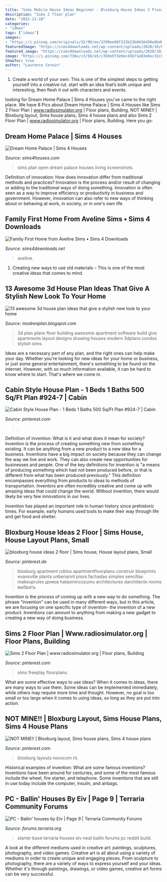 ```yaml
---
title: "Sims Mobile House Ideas Beginner - Bloxburg House Ideas 2 Floor"
description: "Sims 2 floor plan"
date: "2022-11-10"
categories:
- "ideas"
tags: ["ideas"]
images:
- "https://i.pinimg.com/originals/32/99/ee/3299ee98f223b23b0416450e6bd6fd32.jpg"
featuredImage: "https://sims4downloads.net/wp-content/uploads/2020/10/FAMILYS-FIRST-HOME.jpg"
featured_image: "https://sims4downloads.net/wp-content/uploads/2020/10/FAMILYS-FIRST-HOME.jpg"
image: "https://i.pinimg.com/736x/c3/50/e5/c350e5f3e9ec45b71e83e6ec32c8041b.jpg"
ShowToc: true
author: "Laurence Corwin"
---
```



1. Create a world of your own: This is one of the simplest steps to getting yourself into a creative rut. start with an idea that’s both unique and interesting, then flesh it out with characters and events.

	

		
looking for Dream Home Palace | Sims 4 Houses you've came to the right place. We have 8 Pics about Dream Home Palace | Sims 4 Houses like Sims 2 Floor Plan | www.radiosimulator.org | Floor plans, Building, NOT MINE!! | Bloxburg layout, Sims house plans, Sims 4 house plans and also Sims 2 Floor Plan | www.radiosimulator.org | Floor plans, Building. Here you go:
		
    
## Dream Home Palace | Sims 4 Houses

<img loading=lazy src="http://1.bp.blogspot.com/-4zx8G56exIc/VY6tn9M9WcI/AAAAAAAAAWo/8VtuWMhWm68/s1600/sims-4-open-plan.jpg" onerror="this.onerror=null;this.src='https://tse4.mm.bing.net/th?id=OIP.yePaLNbOl-ciMusfHOCizQHaD5&amp;pid=15.1';" alt="Dream Home Palace | Sims 4 Houses">

_Source: sims4houses.com_

>sims plan open dream palace houses living screenshots. 

	

Definition of innovation: How does innovation differ from traditional methods and practices?
Innovation is the process and/or result of changing or adding to the traditional ways of doing something. Innovation is often seen as a way to improve efficiency or productivity in business and government. However, innovation can also refer to new ways of thinking about or behaving at work, in society, or in one's own life.

    
## Family First Home From Aveline Sims • Sims 4 Downloads

<img loading=lazy src="https://sims4downloads.net/wp-content/uploads/2020/10/FAMILYS-FIRST-HOME.jpg" onerror="this.onerror=null;this.src='https://tse2.mm.bing.net/th?id=OIP.lMGjV94T08-vsL33C9oBmgHaEK&amp;pid=15.1';" alt="Family First Home from Aveline Sims • Sims 4 Downloads">

_Source: sims4downloads.net_

>aveline. 

	

1. Creating new ways to use old materials – This is one of the most creative ideas that comes to mind.

    
## 13 Awesome 3d House Plan Ideas That Give A Stylish New Look To Your Home

<img loading=lazy src="http://4.bp.blogspot.com/-jsAzqv7YXMo/VbIo3K9jzrI/AAAAAAAAAW4/30i9OJELPYw/s1600/build%2Ba%2B3d%2Bhouse%2Bonline-3d%2Bbuilding%2Bdesign-build%2Ba%2Bhouse%2B3d-free%2B3d%2Bbuilding%2Bdesign%2Bsoftware-www.modrenplan.blogspot.com.jpg" onerror="this.onerror=null;this.src='https://tse3.mm.bing.net/th?id=OIP.N-5AR-n8CS8nyzih_2DB4AHaEa&amp;pid=15.1';" alt="13 awesome 3d house plan ideas that give a stylish new look to your home">

_Source: modrenplan.blogspot.com_

>3d plan plans floor building awesome apartment software build give apartments layout designs drawing houses modern 3dplans condos stylish sims. 

	

Ideas are a necessary part of any plan, and the right ones can help make your day. Whether you're looking for new ideas for your home or business, or just some general entertainment, there's something to be found on the internet. However, with so much information available, it can be hard to know where to start. That's where we come in.

    
## Cabin Style House Plan - 1 Beds 1 Baths 500 Sq/Ft Plan #924-7 | Cabin

<img loading=lazy src="https://i.pinimg.com/originals/fe/5e/de/fe5edead1db99269a87ec6202cdf508a.jpg" onerror="this.onerror=null;this.src='https://tse1.mm.bing.net/th?id=OIP.HSZPKoXvIKVImn_0_wqOfgHaE7&amp;pid=15.1';" alt="Cabin Style House Plan - 1 Beds 1 Baths 500 Sq/Ft Plan #924-7 | Cabin">

_Source: pinterest.com_

>. 

	

Definition of invention: What is it and what does it mean for society?
Invention is the process of creating something new from something existing. It can be anything from a new product to a new idea for a business. Inventions have a big impact on society because they can change the way we live and work. They can also create new opportunities for businesses and people.
One of the key definitions for invention is "a means of producing something which had not been produced before, or that is different from what has been produced previously." This definition encompasses everything from products to ideas to methods of transportation. Inventors are often incredibly creative and come up with amazing ideas that could change the world. Without invention, there would likely be very few innovations in our lives.

Invention has played an important role in human history since prehistoric times. For example, early humans used tools to make their way through life and get food and shelter.

    
## Bloxburg House Ideas 2 Floor | Sims House, House Layout Plans, Small

<img loading=lazy src="https://i.pinimg.com/originals/32/99/ee/3299ee98f223b23b0416450e6bd6fd32.jpg" onerror="this.onerror=null;this.src='https://tse3.mm.bing.net/th?id=OIP.Ia6pRav0V1v35HN-RqmNsgHaHa&amp;pid=15.1';" alt="bloxburg house ideas 2 floor | Sims house, House layout plans, Small">

_Source: pinterest.de_

>bloxburg apartment roblox apartmentfloorplans construir blueprints evansville planta unbenannt pisos fachadas simples sencillas makeuprules домов hatasinincozumu architectures darchitecte rooms выбрать. 

	

Invention is the process of coming up with a new way to do something. The phrase “invention” can be used in many different ways, but in this article, we are focusing on one specific type of invention- the invention of a new product. Inventions can amount to anything from making a new gadget to creating a new way of doing business.

    
## Sims 2 Floor Plan | Www.radiosimulator.org | Floor Plans, Building

<img loading=lazy src="https://i.pinimg.com/736x/c3/50/e5/c350e5f3e9ec45b71e83e6ec32c8041b.jpg" onerror="this.onerror=null;this.src='https://tse4.mm.bing.net/th?id=OIP.uDQY7dZEi4rEa3kvUTdO_AHaFK&amp;pid=15.1';" alt="Sims 2 Floor Plan | www.radiosimulator.org | Floor plans, Building">

_Source: pinterest.com_

>sims freeplay floorplans. 

	

What are some effective ways to use ideas?
When it comes to ideas, there are many ways to use them. Some ideas can be implemented immediately, while others may require more time and thought. However, no goal is too small or too large when it comes to using ideas, so long as they are put into action.

    
## NOT MINE!! | Bloxburg Layout, Sims House Plans, Sims 4 House Plans

<img loading=lazy src="https://i.pinimg.com/736x/c6/38/37/c63837f9189163e09bcf5f049f4e82ad.jpg" onerror="this.onerror=null;this.src='https://tse4.mm.bing.net/th?id=OIP.UJS6p09s0iVK5TjzPLN1kwHaFq&amp;pid=15.1';" alt="NOT MINE!! | Bloxburg layout, Sims house plans, Sims 4 house plans">

_Source: pinterest.com_

>bloxburg layouts novocom rit. 

	

Historical examples of invention: What are some famous inventions?
Inventions have been around for centuries, and some of the most famous include the wheel, fire starter, and telephone. Some inventions that are still in use today include the computer, insulin, and airbags.

    
## PC - Ballin&#039; Houses By Eiv | Page 9 | Terraria Community Forums

<img loading=lazy src="https://forums.terraria.org/index.php?attachments/starter-png.123146/" onerror="this.onerror=null;this.src='https://tse4.mm.bing.net/th?id=OIP.YFS_MTnOosSTwCuP7ZidgAHaEg&amp;pid=15.1';" alt="PC - Ballin&#039; houses by Eiv | Page 9 | Terraria Community Forums">

_Source: forums.terraria.org_

>starter base terraria houses eiv neat ballin forums pc reddit build. 

	

A look at the different mediums used in creative art: paintings, sculptures, photography, and video games.
Creative art is all about using a variety of mediums in order to create unique and engaging pieces. From sculpture to photography, there are a variety of ways to express yourself and your ideas. Whether it's through paintings, drawings, or video games, creative art forms can be very successful.

